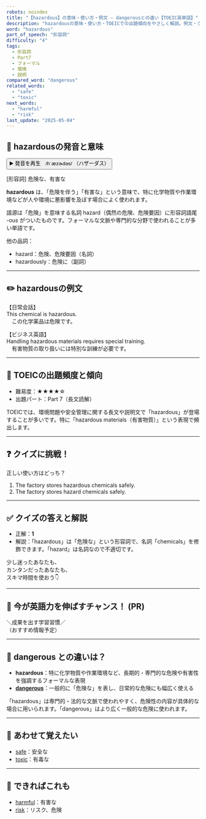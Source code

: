```yaml
---
robots: noindex
title: "【hazardous】の意味・使い方・例文 ― dangerousとの違い【TOEIC英単語】"
description: "hazardousの意味・使い方・TOEICでの出題傾向をやさしく解説。例文・クイズ付きでdangerousとの違いもわかりやすく学べます。"
word: "hazardous"
part_of_speech: "形容詞"
difficulty: "4"
tags:
  - 形容詞
  - Part7
  - フォーマル
  - 環境
  - 説明
compared_word: "dangerous"
related_words:
  - "safe"
  - "toxic"
next_words:
  - "harmful"
  - "risk"
last_update: "2025-05-04"
---
```


## 🔰 hazardousの発音と意味

<button class="play-audio" onclick="playTTS('hazardous')">
  <span class="play-audio-main">
    ▶️ 発音を再生　/hˈæzɚdəs/
  </span>
  <span class="play-audio-sub">
    （ハザーダス）
  </span>
</button>

[形容詞] 危険な、有害な

**hazardous** は、「危険を伴う」「有害な」という意味で、特に化学物質や作業環境などが人や環境に悪影響を及ぼす場合によく使われます。

語源は「危険」を意味する名詞 hazard（偶然の危険、危険要因）に形容詞語尾 -ous がついたものです。フォーマルな文脈や専門的な分野で使われることが多い単語です。

他の品詞：  
- hazard：危険、危険要因（名詞）
- hazardously：危険に（副詞）

---

## ✏️ hazardousの例文

【日常会話】  
This chemical is hazardous.  
　この化学薬品は危険です。

【ビジネス英語】  
Handling hazardous materials requires special training.  
　有害物質の取り扱いには特別な訓練が必要です。

---

## 🎯 TOEICの出題頻度と傾向

- 難易度：★★★★☆
- 出題パート：Part 7（長文読解）

TOEICでは、環境問題や安全管理に関する長文や説明文で「hazardous」が登場することが多いです。特に「hazardous materials（有害物質）」という表現で頻出します。

---

## ❓ クイズに挑戦！

正しい使い方はどっち？

1. The factory stores hazardous chemicals safely.  
2. The factory stores hazard chemicals safely.

---

## ✅ クイズの答えと解説

- 正解：**1**
- 解説：「hazardous」は「危険な」という形容詞で、名詞「chemicals」を修飾できます。「hazard」は名詞なので不適切です。

少し迷ったあなたも、  
カンタンだったあなたも、  
スキマ時間を使おう👇️

---

## 🚀 今が英語力を伸ばすチャンス！ (PR)

<div class="info-center">
＼成果を出す学習習慣／<br>  
（おすすめ情報予定）
</div>

---

## 🤔  dangerous との違いは？

- **hazardous**：特に化学物質や作業環境など、長期的・専門的な危険や有害性を強調するフォーマルな表現
- **[dangerous](/dangerous)**：一般的に「危険な」を表し、日常的な危険にも幅広く使える

「hazardous」は専門的・法的な文脈で使われやすく、危険性の内容が具体的な場合に用いられます。「dangerous」はより広く一般的な危険に使われます。

---

## 🧩 あわせて覚えたい

- [safe](/safe)：安全な
- [toxic](/toxic)：有毒な

---

## 📖 できればこれも

- [harmful](/harmful)：有害な
- [risk](/risk)：リスク、危険

<!-- cvid: aid17_bid26 -->
